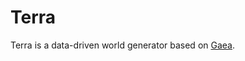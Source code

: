 # Terra
Terra is a data-driven world generator based on [Gaea](https://github.com/PolyhedralDev/Gaea).
